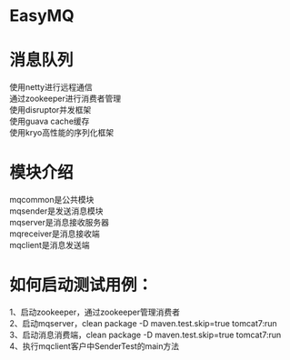 # EasyMQ
# 消息队列
使用netty进行远程通信<br/>
通过zookeeper进行消费者管理<br/>
使用disruptor并发框架<br/>
使用guava cache缓存<br/>
使用kryo高性能的序列化框架<br/>

# 模块介绍
mqcommon是公共模块<br/>
mqsender是发送消息模块<br/>
mqserver是消息接收服务器<br/>
mqreceiver是消息接收端<br/>
mqclient是消息发送端<br/>

# 如何启动测试用例：<br/>
  1、启动zookeeper，通过zookeeper管理消费者<br/>
  2、启动mqserver，clean package -D maven.test.skip=true tomcat7:run<br/>
  3、启动消息消费端，clean package -D maven.test.skip=true tomcat7:run<br/>
  4、执行mqclient客户中SenderTest的main方法<br/>
 
